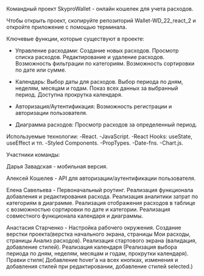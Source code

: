 Командный проект SkyproWallet - онлайн кошелек для учета расходов.

Чтобы открыть проект, скопируйте репозиторий Wallet-WD_22_react_2 и откройте приложение с помощью терминала.

Ключевые функции, которые существуют в проекте:

- Управление расходами:
Создание новых расходов.
Просмотр списка расходов.
Редактирование и удаление расходов.
Возможность фильтрации по категориям.
Возможность сортировки по дате или сумме.


- Календарь:
Выбор даты для расходов.
Выбор периода по дням, неделям, месяцам и годам.
Показ всех данных за выбранный период.
Доступна прокрутка календаря.

- Авторизация/Аутентификация:
Возможность регистрации и авторизации пользователя.

- Диаграмма расходов:
Просмотр расходов за определенный период. 


 Используемые технологии:
-React.
-JavaScript.
-React Hooks: useState, useEffect и тп.
-Styled Components.
-PropTypes.
-Date-fns.
-Chart.js.


Участники команды:

Дарья Завадская - мобильная версия.

Алексей Кошелев - API для авторизации/аутентификации пользователя.

Елена Савельева - Первоначальный роутинг.
Реализация функционала добавления и редактирования расхода.
Реализация аналитики затрат по категориям в диаграмме. 
Реализация отображения расходов в таблице с возможностью сортировки по дате и категории.
Реализация совместного функционала календаря и диаграммы.

Анастасия Старченко - Настройка рабочего окружения.
Создание верстки проекта(верстка начального экрана, страницы Мои расходы, страницы Анализ расходов).
Реализация стартового экрана (валидация,  добавление стилей).
Реализация календаря (Реализация выбора периода по дням, неделям, месяцам и годам, прокрутки календаря).
Правки стиля( Добавление hover'а на всех кнопках, изменения и добавления стилей при редактировании, добавление стилей selected.)





